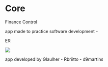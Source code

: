 # Core

Finance Control

app made to practice software development - 

ER



![](https://github.com/glaulher/core_finance_control/blob/main/Core_finace_control.jpg)

app developed by Glaulher - Rbriitto -
d9martins